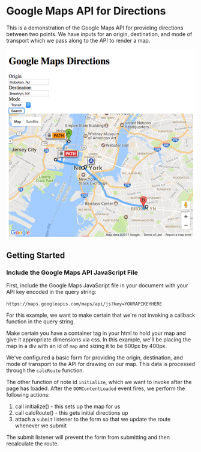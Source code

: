 # Google Maps API for Directions

This is a demonstration of the Google Maps API for providing directions between two points.  We have inputs for an origin, destination, and mode of transport which we pass along to the API to render a map.

![](../../assets/google_map_directions.png)

## Getting Started

### Include the Google Maps API JavaScript File

First, include the Google Maps JavaScript file in your document with your API key encoded in the query string:

`https://maps.googleapis.com/maps/api/js?key=YOURAPIKEYHERE`

For this example, we want to make certain that we're not invoking a callback function in the query string.

Make certain you have a container tag in your html to hold your map and give it appropriate dimensions via css.  In this example, we'll be placing the map in a div with an id of `map` and sizing it to be 600px by 400px.

We've configured a basic form for providing the origin, destination, and mode of transport to the API for drawing on our map.  This data is processed through the `calcRoute` function.

The other function of note id `initialize`, which we want to invoke after the page has loaded.  After the `DOMContentLoaded` event fires, we perform the following actions:

1. call initialize() - this sets up the map for us
1. call calcRoute() - this gets initial directions up
1. attach a `submit` listener to the form so that we update the route whenever we submit

The submit listener will prevent the form from submitting and then recalculate the route.


